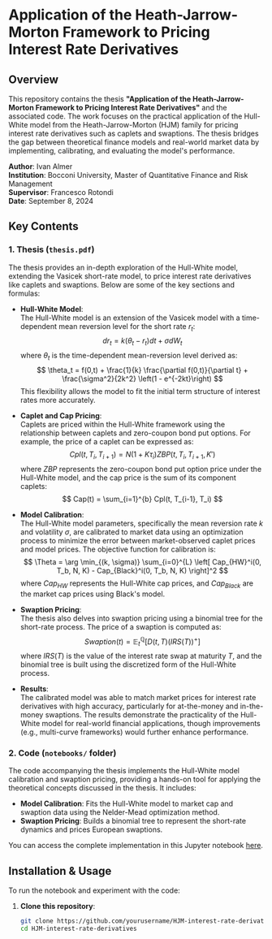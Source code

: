 # Application of the Heath-Jarrow-Morton Framework to Pricing Interest Rate Derivatives

## Overview

This repository contains the thesis **"Application of the Heath-Jarrow-Morton Framework to Pricing Interest Rate Derivatives"** and the associated code. The work focuses on the practical application of the Hull-White model from the Heath-Jarrow-Morton (HJM) family for pricing interest rate derivatives such as caplets and swaptions. The thesis bridges the gap between theoretical finance models and real-world market data by implementing, calibrating, and evaluating the model's performance.

**Author**: Ivan Almer  
**Institution**: Bocconi University, Master of Quantitative Finance and Risk Management  
**Supervisor**: Francesco Rotondi  
**Date**: September 8, 2024

## Key Contents

### 1. **Thesis** (`thesis.pdf`)

The thesis provides an in-depth exploration of the Hull-White model, extending the Vasicek short-rate model, to price interest rate derivatives like caplets and swaptions. Below are some of the key sections and formulas:

- **Hull-White Model**:  
   The Hull-White model is an extension of the Vasicek model with a time-dependent mean reversion level for the short rate $r_t$:
   $$dr_t = k(\theta_t - r_t)dt + \sigma dW_t$$
   where $\theta_t$ is the time-dependent mean-reversion level derived as:
   $$
   \theta_t = f(0,t) + \frac{1}{k} \frac{\partial f(0,t)}{\partial t} + \frac{\sigma^2}{2k^2} \left(1 - e^{-2kt}\right)
   $$
   This flexibility allows the model to fit the initial term structure of interest rates more accurately.

- **Caplet and Cap Pricing**:  
   Caplets are priced within the Hull-White framework using the relationship between caplets and zero-coupon bond put options. For example, the price of a caplet can be expressed as:
   $$
   Cpl(t, T_i, T_{i+1}) = N(1 + K \tau_i) ZBP(t, T_i, T_{i+1}, K')
   $$
   where $ZBP$ represents the zero-coupon bond put option price under the Hull-White model, and the cap price is the sum of its component caplets:
   $$
   Cap(t) = \sum_{i=1}^{b} Cpl(t, T_{i-1}, T_i)
   $$

- **Model Calibration**:  
   The Hull-White model parameters, specifically the mean reversion rate $k$ and volatility $\sigma$, are calibrated to market data using an optimization process to minimize the error between market-observed caplet prices and model prices. The objective function for calibration is:
   $$
   \Theta = \arg \min_{(k, \sigma)} \sum_{i=0}^{L} \left[ Cap_{HW}^i(0, T_b, N, K) - Cap_{Black}^i(0, T_b, N, K) \right]^2
   $$
   where $Cap_{HW}$ represents the Hull-White cap prices, and $Cap_{Black}$ are the market cap prices using Black's model.

- **Swaption Pricing**:  
   The thesis also delves into swaption pricing using a binomial tree for the short-rate process. The price of a swaption is computed as:
   $$Swaption(t) = \mathbb{E}_t^\mathbb{Q} \left[ D(t,T) (IRS(T))^+ \right]$$
   where $IRS(T)$ is the value of the interest rate swap at maturity $T$, and the binomial tree is built using the discretized form of the Hull-White process.

- **Results**:  
   The calibrated model was able to match market prices for interest rate derivatives with high accuracy, particularly for at-the-money and in-the-money swaptions. The results demonstrate the practicality of the Hull-White model for real-world financial applications, though improvements (e.g., multi-curve frameworks) would further enhance performance.

### 2. **Code** (`notebooks/` folder)

The code accompanying the thesis implements the Hull-White model calibration and swaption pricing, providing a hands-on tool for applying the theoretical concepts discussed in the thesis. It includes:

- **Model Calibration**: Fits the Hull-White model to market cap and swaption data using the Nelder-Mead optimization method.
- **Swaption Pricing**: Builds a binomial tree to represent the short-rate dynamics and prices European swaptions.

You can access the complete implementation in this Jupyter notebook [here](https://colab.research.google.com/drive/1M-CqLrTAJJ4lelp9nTbWoAhFJPNjVU6T).

## Installation & Usage

To run the notebook and experiment with the code:

1. **Clone this repository**:
   ```bash
   git clone https://github.com/yourusername/HJM-interest-rate-derivatives.git
   cd HJM-interest-rate-derivatives
